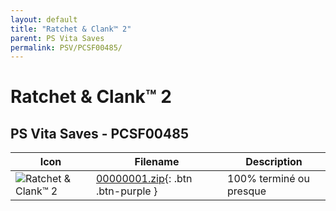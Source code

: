 ```yaml
---
layout: default
title: "Ratchet & Clank™ 2"
parent: PS Vita Saves
permalink: PSV/PCSF00485/
---
```

# Ratchet & Clank™ 2

## PS Vita Saves - PCSF00485

| Icon | Filename | Description |
|------|----------|-------------|
| ![Ratchet & Clank™ 2](https://github.com/bucanero/apollo-vita/raw/main/sce_sys/icon0.png) | [00000001.zip](00000001.zip){: .btn .btn-purple } | 100% terminé ou presque  |
